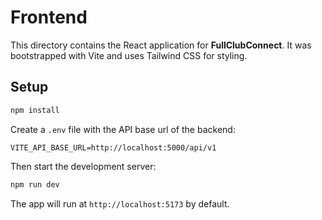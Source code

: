 # Frontend

This directory contains the React application for **FullClubConnect**. It was bootstrapped with Vite and uses Tailwind CSS for styling.

## Setup

```bash
npm install
```

Create a `.env` file with the API base url of the backend:

```
VITE_API_BASE_URL=http://localhost:5000/api/v1
```

Then start the development server:

```bash
npm run dev
```

The app will run at `http://localhost:5173` by default.
